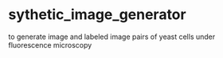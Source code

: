 # sythetic_image_generator
 to generate image and labeled image pairs of yeast cells under fluorescence microscopy
